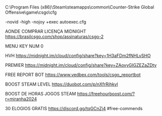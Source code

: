 C:\Program Files (x86)\Steam\steamapps\common\Counter-Strike Global Offensive\game\csgo\cfg

-novid -high -nojoy +exec autoexec.cfg

AONDE COMPRAR LICENÇA MIDNIGHT
https://brasilcsgo.com/shop/assinaturas/csgo-2

MENU KEY
NUM 0

HVH
https://midnight.im/cloud/config/share?key=1H3aFDm2fNHLvSHO

PREMIER
https://midnight.im/cloud/config/share?key=ZAovyGIGZEZaZDty

FREE REPORT BOT
https://www.vedbex.com/tools/csgo_reportbot

BOOST STEAM LEVEL
https://duobot.com/p/nXfrRihkyl

BOOST DE HORAS JOGOS STEAM
https://freehourboost.com/?r=miranha2024



30 ELOGIOS GRATIS
https://discord.gg/tqGCnZj4
#free-commends
